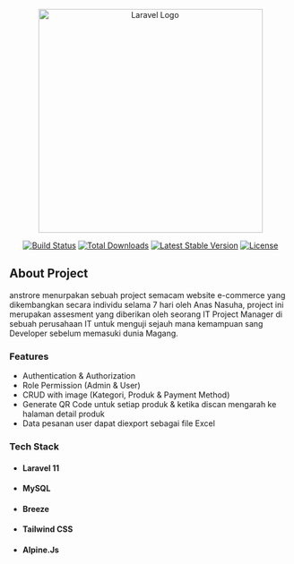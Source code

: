 <p align="center"><a href="https://laravel.com" target="_blank"><img src="https://raw.githubusercontent.com/laravel/art/master/logo-lockup/5%20SVG/2%20CMYK/1%20Full%20Color/laravel-logolockup-cmyk-red.svg" width="400" alt="Laravel Logo"></a></p>

<p align="center">
<a href="https://github.com/laravel/framework/actions"><img src="https://github.com/laravel/framework/workflows/tests/badge.svg" alt="Build Status"></a>
<a href="https://packagist.org/packages/laravel/framework"><img src="https://img.shields.io/packagist/dt/laravel/framework" alt="Total Downloads"></a>
<a href="https://packagist.org/packages/laravel/framework"><img src="https://img.shields.io/packagist/v/laravel/framework" alt="Latest Stable Version"></a>
<a href="https://packagist.org/packages/laravel/framework"><img src="https://img.shields.io/packagist/l/laravel/framework" alt="License"></a>
</p>

## About Project
anstrore menurpakan sebuah project semacam website e-commerce yang dikembangkan secara individu selama 7 hari oleh Anas Nasuha, project ini merupakan assesment yang diberikan oleh seorang IT Project Manager di sebuah perusahaan IT untuk menguji sejauh mana kemampuan sang Developer sebelum memasuki dunia Magang.

### Features
- Authentication & Authorization
- Role Permission (Admin & User)
- CRUD with image (Kategori, Produk & Payment Method)
- Generate QR Code untuk setiap produk & ketika discan mengarah ke halaman detail produk
- Data pesanan user dapat diexport sebagai file Excel

### Tech Stack
- #### Laravel 11
- #### MySQL 
- #### Breeze
- #### Tailwind CSS
- #### Alpine.Js

